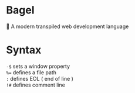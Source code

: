 # Bagel
 🥯 A modern transpiled web development language

# Syntax

`-$` sets a window property <br>
`%=` defines a file path <br>
`:` defines EOL ( end of line ) <br>
`!#` defines comment line <br>